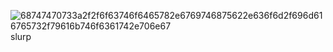 ![68747470733a2f2f6f63746f6465782e6769746875622e636f6d2f696d616765732f79616b746f6361742e706e67](https://user-images.githubusercontent.com/64560344/141851346-a43cf3d3-cd44-4c82-a63d-9da62b28eb58.png)
slurp
